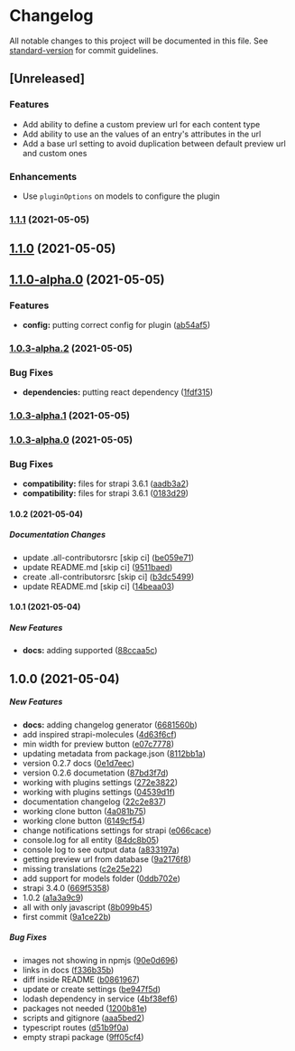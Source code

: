 # Changelog

All notable changes to this project will be documented in this file. See [standard-version](https://github.com/conventional-changelog/standard-version) for commit guidelines.

## [Unreleased]

### Features
- Add ability to define a custom preview url for each content type
- Add ability to use an the values of an entry's attributes in the url
- Add a base url setting to avoid duplication between default preview url and custom ones

### Enhancements
- Use `pluginOptions` on models to configure the plugin

### [1.1.1](https://github.com/danestves/strapi-plugin-preview-content/compare/v1.1.0...v1.1.1) (2021-05-05)

## [1.1.0](https://github.com/danestves/strapi-plugin-preview-content/compare/v1.1.0-alpha.0...v1.1.0) (2021-05-05)

## [1.1.0-alpha.0](https://github.com/danestves/strapi-plugin-preview-content/compare/v1.0.3-alpha.2...v1.1.0-alpha.0) (2021-05-05)

### Features

- **config:** putting correct config for plugin ([ab54af5](https://github.com/danestves/strapi-plugin-preview-content/commitsab54af587f13340c64d8befcb1c0a0584365af1b))

### [1.0.3-alpha.2](https://github.com/danestves/strapi-plugin-preview-content/compare/v1.0.3-alpha.1...v1.0.3-alpha.2) (2021-05-05)

### Bug Fixes

- **dependencies:** putting react dependency ([1fdf315](https://github.com/danestves/strapi-plugin-preview-content/commits1fdf31566ca87c5fb0555bb0782907fbfb819647))

### [1.0.3-alpha.1](https://github.com/danestves/strapi-plugin-preview-content/compare/v1.0.3-alpha.0...v1.0.3-alpha.1) (2021-05-05)

### [1.0.3-alpha.0](https://github.com/danestves/strapi-plugin-preview-content/compare/v1.0.2...v1.0.3-alpha.0) (2021-05-05)

### Bug Fixes

- **compatibility:** files for strapi 3.6.1 ([aadb3a2](https://github.com/danestves/strapi-plugin-preview-content/commitsaadb3a2004c01a07bf5c74d6a0bb6c1a8bb24be5))
- **compatibility:** files for strapi 3.6.1 ([0183d29](https://github.com/danestves/strapi-plugin-preview-content/commits0183d298f7051f1cca96a512a19df6f5e8a747eb))

#### 1.0.2 (2021-05-04)

##### Documentation Changes

- update .all-contributorsrc [skip ci] ([be059e71](https://github.com/danestves/strapi-plugin-preview-content/commit/be059e71d2c131c17d775f3ee7cde3cbc9eaf8c5))
- update README.md [skip ci] ([9511baed](https://github.com/danestves/strapi-plugin-preview-content/commit/9511baed6ec5ac269a1a02ecdc39608fcf3a69c7))
- create .all-contributorsrc [skip ci] ([b3dc5499](https://github.com/danestves/strapi-plugin-preview-content/commit/b3dc54998e2dffb61245fcdaf8aee2f67bcf8bda))
- update README.md [skip ci] ([14beaa03](https://github.com/danestves/strapi-plugin-preview-content/commit/14beaa034ff848c1d7f74acd3da69d1fb804603e))

#### 1.0.1 (2021-05-04)

##### New Features

- **docs:** adding supported ([88ccaa5c](https://github.com/danestves/strapi-plugin-preview-content/commit/88ccaa5c35d4635d739445b765e6569ffefe812c))

## 1.0.0 (2021-05-04)

##### New Features

- **docs:** adding changelog generator ([6681560b](https://github.com/danestves/strapi-plugin-preview-content/commit/6681560ba582f211f055581c37662c13492f0f24))
- add inspired strapi-molecules ([4d63f6cf](https://github.com/danestves/strapi-plugin-preview-content/commit/4d63f6cff197edd69a7864869db97bf5db595786))
- min width for preview button ([e07c7778](https://github.com/danestves/strapi-plugin-preview-content/commit/e07c77781fbbf348a0663e86f81d87b042262841))
- updating metadata from package.json ([8112bb1a](https://github.com/danestves/strapi-plugin-preview-content/commit/8112bb1ae2cf1dc69f5ef5c059732f931298718e))
- version 0.2.7 docs ([0e1d7eec](https://github.com/danestves/strapi-plugin-preview-content/commit/0e1d7eecb0becc76ace6cd04256e1b73fdd57ec7))
- version 0.2.6 documetation ([87bd3f7d](https://github.com/danestves/strapi-plugin-preview-content/commit/87bd3f7da5982c50745977a5e9d85ded479f4bb0))
- working with plugins settings ([272e3822](https://github.com/danestves/strapi-plugin-preview-content/commit/272e3822f100d294afc8c71845e33666b64438d5))
- working with plugins settings ([04539d1f](https://github.com/danestves/strapi-plugin-preview-content/commit/04539d1fda9b13e8840be102927c9acd17e1016f))
- documentation changelog ([22c2e837](https://github.com/danestves/strapi-plugin-preview-content/commit/22c2e837cceaa2bba578e22b5d54890efef13193))
- working clone button ([4a081b75](https://github.com/danestves/strapi-plugin-preview-content/commit/4a081b755efbdb70d167fcf0e7292003c62c61c0))
- working clone button ([6149cf54](https://github.com/danestves/strapi-plugin-preview-content/commit/6149cf54f43300b268a079f2518aff003c5ca8a5))
- change notifications settings for strapi ([e066cace](https://github.com/danestves/strapi-plugin-preview-content/commit/e066cace928975850d97178676ee1fb9d29f7088))
- console.log for all entity ([84dc8b05](https://github.com/danestves/strapi-plugin-preview-content/commit/84dc8b05d2c42bf79e49b70573ca71263ae0fdeb))
- console log to see output data ([a833197a](https://github.com/danestves/strapi-plugin-preview-content/commit/a833197ae4bc31fa11dfd0e5dc838dc031a54f4a))
- getting preview url from database ([9a2176f8](https://github.com/danestves/strapi-plugin-preview-content/commit/9a2176f8ec01384578d42818aff8f121834ad1f3))
- missing translations ([c2e25e22](https://github.com/danestves/strapi-plugin-preview-content/commit/c2e25e22c6692a17cc6fd2a595313e29286005ff))
- add support for models folder ([0ddb702e](https://github.com/danestves/strapi-plugin-preview-content/commit/0ddb702ef399a226f31e98e129c9bb760f49ef8b))
- strapi 3.4.0 ([669f5358](https://github.com/danestves/strapi-plugin-preview-content/commit/669f5358fc0fa78e3a3494d98481c89d4de92dd6))
- 1.0.2 ([a1a3a9c9](https://github.com/danestves/strapi-plugin-preview-content/commit/a1a3a9c9f6deddbd934c2f192832c884e0317c31))
- all with only javascript ([8b099b45](https://github.com/danestves/strapi-plugin-preview-content/commit/8b099b45a2754437a6f9bcd1c0ccb7ec45afafb1))
- first commit ([9a1ce22b](https://github.com/danestves/strapi-plugin-preview-content/commit/9a1ce22ba26a8ae2526cf2c64b8fb1f8f6e2cc2d))

##### Bug Fixes

- images not showing in npmjs ([90e0d696](https://github.com/danestves/strapi-plugin-preview-content/commit/90e0d69685cc202baa0b890f2b45df1aef2a38ca))
- links in docs ([f336b35b](https://github.com/danestves/strapi-plugin-preview-content/commit/f336b35b9005cd42c290631d09c595711983fd16))
- diff inside README ([b0861967](https://github.com/danestves/strapi-plugin-preview-content/commit/b08619678d0fc3ce9247fc3b1573875e0aac7f31))
- update or create settings ([be947f5d](https://github.com/danestves/strapi-plugin-preview-content/commit/be947f5d2cdebe4ba1fd36e42b61c0179a59372d))
- lodash dependency in service ([4bf38ef6](https://github.com/danestves/strapi-plugin-preview-content/commit/4bf38ef68a6fbcd23dce51175012ab8b935ea3ec))
- packages not needed ([1200b81e](https://github.com/danestves/strapi-plugin-preview-content/commit/1200b81ec46ca5563326dcb508ad39ca00fe6af4))
- scripts and gitignore ([aaa5bed2](https://github.com/danestves/strapi-plugin-preview-content/commit/aaa5bed212c73c9f6d1998771e8918a93157a222))
- typescript routes ([d51b9f0a](https://github.com/danestves/strapi-plugin-preview-content/commit/d51b9f0a1fd34bb122e9630a5270f2b06f68d451))
- empty strapi package ([9ff05cf4](https://github.com/danestves/strapi-plugin-preview-content/commit/9ff05cf454b2ba4a28aacc537210e00c2b52bb5d))
